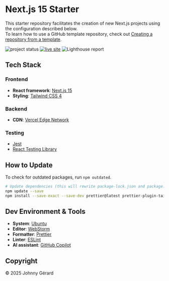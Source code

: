 # Next.js 15 Starter

This starter repository facilitates the creation of new Next.js projects using the configuration described below.  
To learn how to use a GitHub template repository, check out [Creating a repository from a template](https://docs.github.com/en/repositories/creating-and-managing-repositories/creating-a-repository-from-a-template).

![project status](https://img.shields.io/badge/status-work_in_progress-red?style=for-the-badge)
[![live site](https://img.shields.io/badge/live_site-blue?style=for-the-badge)](https://greatfrontend-nextjs.vercel.app/)
![Lighthouse report](https://img.shields.io/badge/lighthouse-F44B21?style=for-the-badge&logo=lighthouse&logoColor=fff)

## Tech Stack

### Frontend

- **React framework**: [Next.js 15](https://nextjs.org/)
- **Styling**: [Tailwind CSS 4](https://tailwindcss.com/)

### Backend

- **CDN**: [Vercel Edge Network](https://vercel.com/docs/edge-network)

### Testing

- [Jest](https://jestjs.io/)
- [React Testing Library](https://testing-library.com/docs/react-testing-library/intro/)

## How to Update

To check for outdated packages, run `npm outdated`.

```bash
# Update dependencies (this will rewrite package-lock.json and package.json)
npm update --save
npm install --save-exact --save-dev prettier@latest prettier-plugin-tailwindcss@latest
```

## Dev Environment & Tools

- **System**: [Ubuntu](https://ubuntu.com/desktop)
- **Editor**: [WebStorm](https://www.jetbrains.com/webstorm/)
- **Formatter**: [Prettier](https://prettier.io/)
- **Linter**: [ESLint](https://eslint.org/)
- **AI assistant**: [GitHub Copilot](https://github.com/features/copilot)

## Copyright

© 2025 Johnny Gérard
